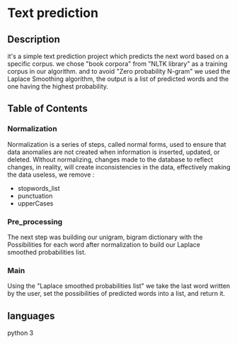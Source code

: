 # Text prediction


## Description
it's a simple text prediction project which predicts the next word based on a specific corpus.
we chose "book corpora" from "NLTK library" as a training corpus in our algorithm.
and to avoid "Zero probability N-gram" we used the Laplace Smoothing algorithm,
the output is a list of predicted words and the one having the highest probability.

## Table of Contents

### Normalization
Normalization is a series of steps, called normal forms, used to ensure that data anomalies are not created when information is
inserted, updated, or deleted. Without normalizing, changes made to the database to reflect changes, in reality, will create inconsistencies
in the data, effectively making the data useless, we remove :
- stopwords_list
- punctuation
- upperCases

### Pre_processing
The next step was building our unigram, bigram dictionary with the Possibilities for each word after normalization 
to build our Laplace smoothed probabilities list.

### Main
Using the "Laplace smoothed probabilities list" we take the last word written by the user, set the possibilities of predicted words into a list, and return it.

## languages
python 3




